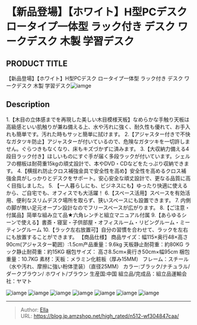 # 【新品登場】【ホワイト】H型PCデスク ロータイプ一体型  ラック付き デスク ワークデスク 木製 学習デスク


## PRODUCT TITLE 

【新品登場】【ホワイト】H型PCデスク ロータイプ一体型  ラック付き デスク ワークデスク 木製 学習デスク![iamge](https://b2bfiles1.gigab2b.cn/image/wkseller/301/20230519_fb34efdfdd1e8b207587441008604ccb.jpg)

## Description

1.【木目の立体感までを再現した美しい木目模様天板】なめらかな手触り天板は高級感といい肌触りが兼ね備える上、水や汚れに強く、耐久性も優れて、お手入れも簡単です。汚れた時もサッと簡単に拭けます。
2.【アジャスター付きで不快なガタツキ防止】アジャスターが付いているので、危険なガタツキを一切許しません。ぐらつきもなくなり、床もキズづかずに済みます。
3.【大収納力備える4段目ラック付き】ほしいものにすぐ手が届く多段ラックが付いています。シェルフの棚板は耐荷重15kgの頑丈設計で、本やDVD・CDなどをたっぷり収納できます。
4.【横揺れ防止クロス補強金具で安全性を高め】安全性を高めるクロス補強金具がしっかりとデスクをサポート。安心安全な頑丈設計で、更なる品質に高く目指しました。
5. 【一人暮らしにも、ビジネスにも】ゆったり快適に使えるから、ご自宅でも、オフィスでも大活躍！
6.【スペース活用】スペースを有効活用、便利なスリムデスク場所を取らず、狭いスペースにも設置できます。
7. 内側の脚が無い足元オープン設計なのでフリースペースが広がります。
8.【ご注意・付属品】简単な組み立て品★六角レンチと組立マニュアル付属
9.【あらゆるシーンで使える】書斎・寝室・子供部屋・オフィスルーム・リビングルーム・ミーティングルーム
10.【ラック左右放置可】自分の習慣を合わせて、ラックを左右にも放置することができます。
【商品仕様】
商品サイズ：幅115×奥行48×高さ90cm(アジャスター範囲）:1.5cm产品重量：9.6kg      天板静止耐荷重：約80KG  ラック静止耐荷重：約15KG
梱包サイズ： 高さ8.5cm×奥行き50cm×幅95cm 
梱包重量：10.7KG
素材：天板：メラミン化粧板（厚み15MM）
フレーム：スチール（水や汚れ、摩擦に強い粉体塗装）（直径25MM）
カラー:ブラック/ナチュラル/ダークブラウン/ ホワイト/ブラウン
生産国:中国
組立品/完成品：組立品運輸会社：ヤマト

![iamge](https://b2bfiles1.gigab2b.cn/image/wkseller/301/20230621_9687467be5eff29a640729cc3bc22766.png)
![iamge](https://b2bfiles1.gigab2b.cn/image/wkseller/301/20230621_911e6be3681de7ad60b34dcf4bec9025.jpg)
![iamge](https://b2bfiles1.gigab2b.cn/image/wkseller/301/20230621_ba657eac0ff210eeccb94ae8dbef0dac.jpg)
![iamge](https://b2bfiles1.gigab2b.cn/image/wkseller/301/20230621_706681dc043325205bd70101fdaa3f86.jpg)
![iamge](https://b2bfiles1.gigab2b.cn/image/wkseller/301/20230621_024964cea8818a6c900985e9ceeb9beb.jpg)
![iamge](https://b2bfiles1.gigab2b.cn/image/wkseller/301/20230621_668c1e896ebf9c41b70ad7992fff78ee.jpg)
![iamge](https://b2bfiles1.gigab2b.cn/image/wkseller/301/20230621_0b1fe2f913034ff00a1f124e91100593.jpg)


---

> Author: [Ella](https://blog.jp.amzshop.net/)  
> URL: https://blog.jp.amzshop.net/high_rated/n512-wf304847caa/  

